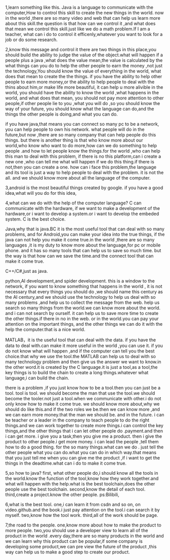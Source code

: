 1,learn something like this.
Java is a language to communicate with the computer,How to control this skill to create the new things in the world.
now in the world ,there are so many video and web that can help us learn more about this skill.the question is that how can we control it ,and what does that mean we control this skill.just like we do a math problem.If I am a teacher, what can i do to control it efficenly,whatever you want to look for a job or do some research.

2,know this message and control it
there are two things in this place,you should build the ability to judge the value of the object.what will happen if a people plus a java ,what does the value mean,the value is calculated by the what things can you do to help the other people to earn the money ,not just the technology,You should know the value of everything in the world, what does that mean to create the the things. if you have the ability to help other people to earn more money,or the ability to help people to deal with the thins about him,or make life more beautiful, it can help u more alivible in the world, you should have the ability to know the world ,what happens in the world, and what does that mean, you should not pay more attention to other people,if other people lie to you ,what you will do ,so you should know the way of your future, you should know what the language can do,and the things the other people is doing,and what you can do.

if you have java,that means you can connect so many pc to be a network, you can help people to own his network. what people will do in the future,but now ,there are so many company that can help people do this things. but there is another thing is that who know more about our world,who know who want to do more,how can we do something to help people .and how to let people know the things.for the world ,who can help this man to deal with this problem, if there is no this platform,can i create a new one ,who can tell me what will happen if we do this thing.if there is not,then you can create a one. how can i face this problem,the language and its tool is just a way to help people to deal with the problem. it is not the all. and we should know more about all the language of the computer.

3,android is the most beautiful things created by google.
if you have a good idea,what will you do for this idea,

4,what can we do with the help of the computer language?
C can communicate with the hardware, if we want to make a development of the hardware,or i want to develop a system.or i want to develop the embeded system. C is the best choice.

Java,why that is java.BC it is the most useful tool that can deal with so many problems, and for Android,you can make your idea into the true things, if the java can not help you make it come true.in the world ,there are so many languages ,it is my duty to know more about the language,for pc or mobile phone. and it has so many tools that can help us to save so much time. but the way is that how can we save the time.and the connect tool that can make it come true.

C++/C#,just as java.

python,AI development,and spider development. this is a window to the network, if you want to know something that happens in the world , it is not necessary that every things you should do ,we should name this century as the AI century,and we should use the technology to help us deal with so many problems ,and help us to collect the message from the web. help us search so many things from the world.we can know more about the world. and i can not search by ourself. it can help us to save more time to create the other things.if there in no in the web. or in the world.you can pay your attention on the important things, and the other things we can do it with the help the computer.that is a nice world.

MATLAB，it is the useful tool that can deal with the data. if you have the data to deal with.can make it more useful in the world ,you can use it. if you do not know what will happen ,and if the computer can tell you the best choice.that why we use the tool.the MATLAB can help us to deal with so many technology problem and then give us the answer we want to know.in the other word.it is created by the C language.it is just a tool,as a tool,the key things is to build the chain to create a long things.whatever what language,i can build the chain.

there is a problem ,if you just know how to be a tool.then you can just be a tool. tool is tool. we should become the man that use the tool.we should become the tooler.not just a tool.when we communicate with other.i do not only know how to make it come true. we should know more about,why we should do like this.and if the two roles we be.then we can know more ,and we can earn more money.that the man we should be. and in the future. i can be teacher or a leader in the company to teach people to do the right things.and we can work together to create more things.i can control the key things,and the other things that i can let other people do .payment.and then i can get more. i give you a task,then you give me a product. then i give the product to other people.i get more money. i can lead the people ,tell them how to do a good thing. for the so many things.what can we do . just tell the other people what you can do.what you can do in which way.that means that you just tell me when you can give me the product ,if i want to get the things in the deadtime.what can i do to make it come true.

5,so how to java?
first, what other people do,i should know all the tools in the world.know the function of the tool,know how they work together.and what will happen with the help.what is the best toolchain,does the other people use the best toolchain.
second,know the detail of each tool.
third,create a project.know the other people.
ps:Bilibili,

6,what is the best tool.
one,i can learn it from csdn and so on, on video.github.and the book.i just pay attention on the tool.i can search it by myself.
two,know how the tool work.
third,all of the work should be page.

7,the road to the people.
one,know more about how to make the product to more people. two,you should use a developer view to learn all of the product in the world .every day,there are so many products in the world and we can learn why this product can be popular,if some company is developing some product,we can pre view the future of the product ,this way can help us to make a good step to create our product.
